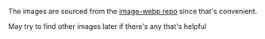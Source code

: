 The images are sourced from the [image-webp repo](https://github.com/image-rs/image-webp) since that's convenient.

May try to find other images later if there's any that's helpful

